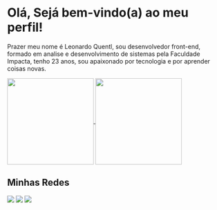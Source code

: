 # Olá, Sejá bem-vindo(a) ao meu perfil!

Prazer meu nome é Leonardo Quentl, sou desenvolvedor front-end, formado em analise e desenvolvimento de sistemas pela Faculdade Impacta, tenho 23 anos, sou apaixonado por tecnologia e por aprender coisas novas.

<a href="https://github.com/leonardohernandesq">
  <img align="center" height="200px" src="https://github-readme-stats.vercel.app/api?username=leonardohernandesq&count_private=true&show_icons=true&theme=dracula&locale=pt-BR" />
</a>
<a href="https://github.com/leonardohernandesq">
  <img align="center" height="200px" src="https://github-readme-stats.vercel.app/api/top-langs/?username=leonardohernandesq&layout=compact&theme=dracula&locale=pt-BR" />
</a>

## Minhas Redes 
[<img src="https://img.shields.io/badge/linkedin-%230077B5.svg?&style=for-the-badge&logo=linkedin&logoColor=white" />](https://www.linkedin.com/in/leonardo-hernandes/)
[<img src = "https://img.shields.io/badge/instagram-%23E4405F.svg?&style=for-the-badge&logo=instagram&logoColor=white">](https://www.instagram.com/leo.hernandes/)
[<img src = "https://img.shields.io/badge/facebook-%231877F2.svg?&style=for-the-badge&logo=facebook&logoColor=white">](https://www.facebook.com/leonardo.hernandes.q/)
